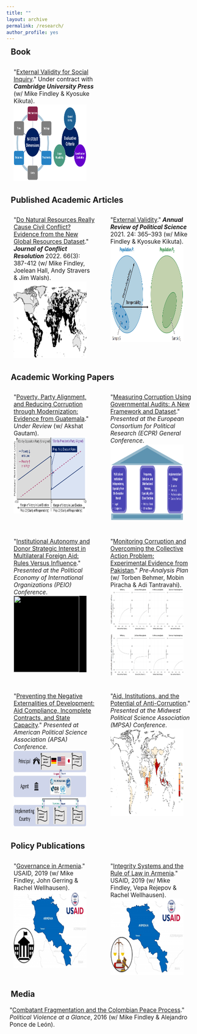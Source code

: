 ```yaml
---
title: ""
layout: archive
permalink: /research/
author_profile: yes
---
```


<style>
.thumbnail {
    background-color: black;
    height: 200px;
    display: inline-block;
    background-size: cover;
    background-position: center;
    background-repeat: no-repeat;
}
</style>

<style>
.thumbnail1 {
    background-color: black;
    height: 228px;
    display: inline-block;
    background-size: cover;
    background-position: center;
    background-repeat: no-repeat;
}
</style>

<style>
.thumbnail2 {
    background-color: black;
    height: 254px;
    display: inline-block;
    background-size: cover;
    background-position: center;
    background-repeat: no-repeat;
}
</style>

<style>
.thumbnail3 {
    background-color: black;
    height: 180px;
    display: inline-block;
    background-size: cover;
    background-position: center;
    background-repeat: no-repeat;
}
</style>

<style>
    h2, p {
       margin: 0.55em;
    }
</style>

<style>
.card {
  margin-bottom: 0.25em;
  padding: 0.75em;
}
</style>

<style>
.cards {
  max-width: 100%;
  margin: 0 auto;
  display: grid;
  grid-gap: 0.25em;
}
</style>

<style>
@media (min-width: 700px) {
  .cards { grid-template-columns: repeat(2, 1fr); }
}
</style>

<h2>Book</h2>

<div class="cards">
<div class="card">
<p style="font-size: 11.5pt; text-align: left; margin-bottom: 0.5em;">"<a href="https://mikedenly.com/research/external-validity-book">External Validity for Social Inquiry</a>." Under contract with <b><i>Cambridge University Press</i></b> (w/ Mike Findley & Kyosuke Kikuta).<br><a href="https://mikedenly.com/research/external-validity-book"><img src="/images/evbook.png" class="thumbnail" style="width: 90%"></a></p></div>
</div>

<h2>Published Academic Articles</h2>
<div class="cards">
<div class="card">
<p style="font-size: 11.5pt; text-align: left; margin-bottom: 0.5em;">"<a href="https://mikedenly.com/research/natural-resources-conflict">Do Natural Resources Really Cause Civil Conflict? Evidence from the New Global Resources Dataset</a>."<b><i> Journal of Conflict Resolution</i></b> 2022. 66(3): 387-412  (w/ Mike Findley, Joelean Hall, Andy Stravers & Jim Walsh).<a href="https://mikedenly.com/research/natural-resources-conflict"><img src="/images/world_nr.png" class="thumbnail" style="width: 90%;"></a></p></div>
<div class="card">
<p style="font-size: 11.5pt; text-align: left; margin-bottom: 0.5em;">"<a href="https://mikedenly.com/research/external-validity-arps">External Validity</a>."<b><i> Annual Review of Political Science</i></b> 2021. 24: 365–393 (w/ Mike Findley & Kyosuke Kikuta).<a href="https://mikedenly.com/research/external-validity-arps"><img src="/images/ev.png" class="thumbnail2" style="width: 90%;"></a></p></div>
</div>

<h2>Academic Working Papers</h2>

<div class="cards">
<div class="card">
<p style="font-size: 11.5pt; text-align: left; margin-bottom: 0.5em;">"<a href="https://mikedenly.com/research/poverty-alignment-corruption2">Poverty, Party Alignment, and Reducing Corruption through Modernization: Evidence from Guatemala</a>."<i> Under Review</i> (w/ Akshat Gautam). <a href="https://mikedenly.com/research/poverty-alignment-corruption2"><img src="/images/prop1and2.png" class="thumbnail" style="width: 90%;"></a></p></div>
<div class="card">
<p style="font-size: 11.5pt; text-align: left; margin-bottom: 0.5em;">"<a href="https://mikedenly.com/research/audit-measurement">Measuring Corruption Using Governmental Audits: A New Framework and Dataset</a>."<i> Presented at the European Consortium for Political Research (ECPR) General Conference</i>. <a href="https://mikedenly.com/research/audit-measurement"><img src="/images/new_pillars.png" class="thumbnail" style="width: 90%;"></a></p></div>
</div>

<div class="cards">
<div class="card">
<p style="font-size: 11.5pt; text-align: left; margin-bottom: 0.5em;">"<a href="https://mikedenly.com/research/aid-strategic">Institutional Autonomy and Donor Strategic Interest in Multilateral Foreign Aid: Rules Versus Influence</a>."<i> Presented at the Political Economy of International Organizations (PEIO) Conference</i>. <a href="https://mikedenly.com/research/aid-strategic"><img src="/images/foreign_aid.png" class="thumbnail" style="width: 90%;"></a></p></div>
<div class="card">
<p style="font-size: 11.5pt; text-align: left; margin-bottom: 0.5em;">"<a href="https://mikedenly.com/research/monitoring-corruption-collective-action-problem">Monitoring Corruption and Overcoming the Collective Action Problem: Experimental Evidence from Pakistan</a>."<i> Pre-Analysis Plan</i> (w/ Torben Behmer, Mobin Piracha & Adi Tantravahi). <a href="https://mikedenly.com/research/monitoring-corruption-collective-action-problem"><img src="/images/trace_plots.png" class="thumbnail1" style="width: 90%;"></a></p></div> 
</div>


<div class="cards">
<div class="card">
<p style="font-size: 11.5pt; text-align: left; margin-bottom: 0.5em;">"<a href="https://mikedenly.com/research/aid-compliance-externalities">Preventing the Negative Externalities of Development: Aid Compliance, Incomplete Contracts, and State Capacity</a>."<i> Presented at American Political Science Association (APSA) Conference</i>.  <a href="https://mikedenly.com/research/aid-compliance-externalities"><img src="/images/RevisedPA3.png" class="thumbnail" style="width: 90%;"></a></p></div>
<div class="card">
<p style="font-size: 11.5pt; text-align: left; margin-bottom: 0.5em;">"<a href="https://mikedenly.com/research/aid-corruption-gaaps">Aid, Institutions, and the Potential of Anti-Corruption</a>."<i> Presented at the Midwest Political Science Association (MPSA) Conference</i>. <a href="https://mikedenly.com/research/aid-corruption-gaaps"><img src="/images/gaaps_map2.png" class="thumbnail1" style="width: 90%;"></a></p></div> 
</div>

<h2>Policy Publications</h2> 

<div class="cards">
<div class="card">
<p style="font-size: 11.5pt; text-align: left; margin-bottom: 0.5em;">"<a href="https://mikedenly.com/files/governance-armenia-usaid.pdf">Governance in Armenia</a>." USAID, 2019 (w/ Mike Findley, John Gerring & Rachel Wellhausen).<a href="https://mikedenly.com/files/governance-armenia-usaid.pdf"><img src="/images/usaid_armenia_governance.png" class="thumbnail" style="width: 90%;"></a></p></div>
<div class="card">
<p style="font-size: 11.5pt; text-align: left; margin-bottom: 0.5em;">"<a href="https://mikedenly.com/files/corruption-armenia-usaid.pdf">Integrity Systems and the Rule of Law in Armenia</a>." USAID, 2019 (w/ Mike Findley, Vepa Rejepov & Rachel Wellhausen). <a href="https://mikedenly.com/files/corruption-armenia-usaid.pdf"><img src="/images/usaid_armenia_rol.png" class="thumbnail" style="width: 90%;" ></a></p></div>
</div>

<h2>Media</h2>

<p style="float: left; font-size: 11.5pt; text-align: left; width: 100%; margin-right: 0%; margin-bottom: 0.5em;">"<a href="https://politicalviolenceataglance.org/2016/05/09/spoiler-alert-combatant-fragmentation-and-the-colombian-peace-process/">Combatant Fragmentation and the Colombian Peace Process</a>."<i> Political Violence at a Glance</i>, 2016 (w/ Mike Findley & Alejandro Ponce de León).</p>
<div style="clear:both"></div>
